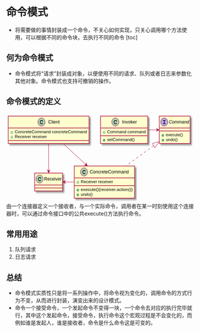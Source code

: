 # 命令模式
* 将需要做的事情封装成一个命令，不关心如何实现，只关心调用哪个方法使用，可以根据不同的命令块，去执行不同的命令
[toc]

## 何为命令模式
* 命令模式将“请求”封装成对象，以便使用不同的请求、队列或者日志来参数化其他对象。命令模式也支持可撤销的操作。

## 命令模式的定义
<svg xmlns="http://www.w3.org/2000/svg" xmlns:xlink="http://www.w3.org/1999/xlink" contentScriptType="application/ecmascript" contentStyleType="text/css" height="239px" preserveAspectRatio="none" style="width:571px;height:239px;" version="1.1" viewBox="0 0 571 239" width="571px" zoomAndPan="magnify"><defs><filter height="300%" id="f15f09znwkbcak" width="300%" x="-1" y="-1"><feGaussianBlur result="blurOut" stdDeviation="2.0"/><feColorMatrix in="blurOut" result="blurOut2" type="matrix" values="0 0 0 0 0 0 0 0 0 0 0 0 0 0 0 0 0 0 .4 0"/><feOffset dx="4.0" dy="4.0" in="blurOut2" result="blurOut3"/><feBlend in="SourceGraphic" in2="blurOut3" mode="normal"/></filter></defs><g><!--class Client--><rect fill="#FEFECE" filter="url(#f15f09znwkbcak)" height="73.6094" id="Client" style="stroke: #A80036; stroke-width: 1.5;" width="246" x="6" y="8"/><ellipse cx="107.25" cy="24" fill="#ADD1B2" rx="11" ry="11" style="stroke: #A80036; stroke-width: 1.0;"/><path d="M109.5938,19.6719 L109.7656,19.75 C109.9844,19.4375 110.1875,19.3438 110.4844,19.3438 C110.7813,19.3438 111.0625,19.4844 111.2188,19.75 C111.3125,19.9063 111.3281,20.0313 111.3281,20.4688 L111.3281,21.8906 C111.3281,22.3125 111.2969,22.5 111.1875,22.6563 C111.0156,22.875 110.75,23.0156 110.4844,23.0156 C110.2656,23.0156 110.0313,22.9063 109.8906,22.7656 C109.75,22.6406 109.7188,22.5156 109.6563,22.1094 C109.5625,21.7031 109.3906,21.4844 108.9063,21.2031 C108.4375,20.9531 107.8281,20.7969 107.25,20.7969 C105.5156,20.7969 104.2656,22.1094 104.2656,23.8906 L104.2656,24.9844 C104.2656,26.6875 105.5625,27.7813 107.6094,27.7813 C108.375,27.7813 109.0625,27.6563 109.4844,27.3906 C109.6719,27.2969 109.6719,27.2969 110.125,26.8125 C110.3125,26.625 110.5156,26.5469 110.7344,26.5469 C111.2031,26.5469 111.5938,26.9375 111.5938,27.3906 C111.5938,27.7813 111.2656,28.2344 110.6875,28.6406 C109.9375,29.1875 108.7813,29.4844 107.5625,29.4844 C104.6719,29.4844 102.5625,27.5938 102.5625,25.0156 L102.5625,23.8906 C102.5625,21.1719 104.5625,19.0938 107.1875,19.0938 C108.0625,19.0938 108.6563,19.2344 109.5938,19.6719 Z "/><text fill="#000000" font-family="sans-serif" font-size="12" lengthAdjust="spacingAndGlyphs" textLength="35" x="127.75" y="28.1543">Client</text><line style="stroke: #A80036; stroke-width: 1.5;" x1="7" x2="251" y1="40" y2="40"/><ellipse cx="17" cy="51.9023" fill="none" rx="3" ry="3" style="stroke: #038048; stroke-width: 1.0;"/><text fill="#000000" font-family="sans-serif" font-size="11" lengthAdjust="spacingAndGlyphs" textLength="220" x="26" y="54.2104">ConcreteCommand concreteCommand</text><ellipse cx="17" cy="64.707" fill="none" rx="3" ry="3" style="stroke: #038048; stroke-width: 1.0;"/><text fill="#000000" font-family="sans-serif" font-size="11" lengthAdjust="spacingAndGlyphs" textLength="98" x="26" y="67.0151">Receiver receiver</text><line style="stroke: #A80036; stroke-width: 1.5;" x1="7" x2="251" y1="73.6094" y2="73.6094"/><!--class Receiver--><rect fill="#FEFECE" filter="url(#f15f09znwkbcak)" height="48" id="Receiver" style="stroke: #A80036; stroke-width: 1.5;" width="85" x="86.5" y="161"/><ellipse cx="101.5" cy="177" fill="#ADD1B2" rx="11" ry="11" style="stroke: #A80036; stroke-width: 1.0;"/><path d="M103.8438,172.6719 L104.0156,172.75 C104.2344,172.4375 104.4375,172.3438 104.7344,172.3438 C105.0313,172.3438 105.3125,172.4844 105.4688,172.75 C105.5625,172.9063 105.5781,173.0313 105.5781,173.4688 L105.5781,174.8906 C105.5781,175.3125 105.5469,175.5 105.4375,175.6563 C105.2656,175.875 105,176.0156 104.7344,176.0156 C104.5156,176.0156 104.2813,175.9063 104.1406,175.7656 C104,175.6406 103.9688,175.5156 103.9063,175.1094 C103.8125,174.7031 103.6406,174.4844 103.1563,174.2031 C102.6875,173.9531 102.0781,173.7969 101.5,173.7969 C99.7656,173.7969 98.5156,175.1094 98.5156,176.8906 L98.5156,177.9844 C98.5156,179.6875 99.8125,180.7813 101.8594,180.7813 C102.625,180.7813 103.3125,180.6563 103.7344,180.3906 C103.9219,180.2969 103.9219,180.2969 104.375,179.8125 C104.5625,179.625 104.7656,179.5469 104.9844,179.5469 C105.4531,179.5469 105.8438,179.9375 105.8438,180.3906 C105.8438,180.7813 105.5156,181.2344 104.9375,181.6406 C104.1875,182.1875 103.0313,182.4844 101.8125,182.4844 C98.9219,182.4844 96.8125,180.5938 96.8125,178.0156 L96.8125,176.8906 C96.8125,174.1719 98.8125,172.0938 101.4375,172.0938 C102.3125,172.0938 102.9063,172.2344 103.8438,172.6719 Z "/><text fill="#000000" font-family="sans-serif" font-size="12" lengthAdjust="spacingAndGlyphs" textLength="53" x="115.5" y="181.1543">Receiver</text><line style="stroke: #A80036; stroke-width: 1.5;" x1="87.5" x2="170.5" y1="193" y2="193"/><line style="stroke: #A80036; stroke-width: 1.5;" x1="87.5" x2="170.5" y1="201" y2="201"/><!--class ConcreteCommand--><rect fill="#FEFECE" filter="url(#f15f09znwkbcak)" height="86.4141" id="ConcreteCommand" style="stroke: #A80036; stroke-width: 1.5;" width="184" x="207" y="142"/><ellipse cx="236.85" cy="158" fill="#ADD1B2" rx="11" ry="11" style="stroke: #A80036; stroke-width: 1.0;"/><path d="M239.1938,153.6719 L239.3656,153.75 C239.5844,153.4375 239.7875,153.3438 240.0844,153.3438 C240.3813,153.3438 240.6625,153.4844 240.8188,153.75 C240.9125,153.9063 240.9281,154.0313 240.9281,154.4688 L240.9281,155.8906 C240.9281,156.3125 240.8969,156.5 240.7875,156.6563 C240.6156,156.875 240.35,157.0156 240.0844,157.0156 C239.8656,157.0156 239.6313,156.9063 239.4906,156.7656 C239.35,156.6406 239.3188,156.5156 239.2563,156.1094 C239.1625,155.7031 238.9906,155.4844 238.5063,155.2031 C238.0375,154.9531 237.4281,154.7969 236.85,154.7969 C235.1156,154.7969 233.8656,156.1094 233.8656,157.8906 L233.8656,158.9844 C233.8656,160.6875 235.1625,161.7813 237.2094,161.7813 C237.975,161.7813 238.6625,161.6563 239.0844,161.3906 C239.2719,161.2969 239.2719,161.2969 239.725,160.8125 C239.9125,160.625 240.1156,160.5469 240.3344,160.5469 C240.8031,160.5469 241.1938,160.9375 241.1938,161.3906 C241.1938,161.7813 240.8656,162.2344 240.2875,162.6406 C239.5375,163.1875 238.3813,163.4844 237.1625,163.4844 C234.2719,163.4844 232.1625,161.5938 232.1625,159.0156 L232.1625,157.8906 C232.1625,155.1719 234.1625,153.0938 236.7875,153.0938 C237.6625,153.0938 238.2563,153.2344 239.1938,153.6719 Z "/><text fill="#000000" font-family="sans-serif" font-size="12" lengthAdjust="spacingAndGlyphs" textLength="119" x="254.15" y="162.1543">ConcreteCommand</text><line style="stroke: #A80036; stroke-width: 1.5;" x1="208" x2="390" y1="174" y2="174"/><ellipse cx="218" cy="185.9023" fill="none" rx="3" ry="3" style="stroke: #038048; stroke-width: 1.0;"/><text fill="#000000" font-family="sans-serif" font-size="11" lengthAdjust="spacingAndGlyphs" textLength="98" x="227" y="188.2104">Receiver receiver</text><line style="stroke: #A80036; stroke-width: 1.5;" x1="208" x2="390" y1="194.8047" y2="194.8047"/><ellipse cx="218" cy="206.707" fill="#84BE84" rx="3" ry="3" style="stroke: #038048; stroke-width: 1.0;"/><text fill="#000000" font-family="sans-serif" font-size="11" lengthAdjust="spacingAndGlyphs" textLength="158" x="227" y="209.0151">execute(){receiver.action()}</text><ellipse cx="218" cy="219.5117" fill="#84BE84" rx="3" ry="3" style="stroke: #038048; stroke-width: 1.0;"/><text fill="#000000" font-family="sans-serif" font-size="11" lengthAdjust="spacingAndGlyphs" textLength="36" x="227" y="221.8198">undo()</text><!--class Invoker--><rect fill="#FEFECE" filter="url(#f15f09znwkbcak)" height="73.6094" id="Invoker" style="stroke: #A80036; stroke-width: 1.5;" width="144" x="287" y="8"/><ellipse cx="332.25" cy="24" fill="#ADD1B2" rx="11" ry="11" style="stroke: #A80036; stroke-width: 1.0;"/><path d="M334.5938,19.6719 L334.7656,19.75 C334.9844,19.4375 335.1875,19.3438 335.4844,19.3438 C335.7813,19.3438 336.0625,19.4844 336.2188,19.75 C336.3125,19.9063 336.3281,20.0313 336.3281,20.4688 L336.3281,21.8906 C336.3281,22.3125 336.2969,22.5 336.1875,22.6563 C336.0156,22.875 335.75,23.0156 335.4844,23.0156 C335.2656,23.0156 335.0313,22.9063 334.8906,22.7656 C334.75,22.6406 334.7188,22.5156 334.6563,22.1094 C334.5625,21.7031 334.3906,21.4844 333.9063,21.2031 C333.4375,20.9531 332.8281,20.7969 332.25,20.7969 C330.5156,20.7969 329.2656,22.1094 329.2656,23.8906 L329.2656,24.9844 C329.2656,26.6875 330.5625,27.7813 332.6094,27.7813 C333.375,27.7813 334.0625,27.6563 334.4844,27.3906 C334.6719,27.2969 334.6719,27.2969 335.125,26.8125 C335.3125,26.625 335.5156,26.5469 335.7344,26.5469 C336.2031,26.5469 336.5938,26.9375 336.5938,27.3906 C336.5938,27.7813 336.2656,28.2344 335.6875,28.6406 C334.9375,29.1875 333.7813,29.4844 332.5625,29.4844 C329.6719,29.4844 327.5625,27.5938 327.5625,25.0156 L327.5625,23.8906 C327.5625,21.1719 329.5625,19.0938 332.1875,19.0938 C333.0625,19.0938 333.6563,19.2344 334.5938,19.6719 Z "/><text fill="#000000" font-family="sans-serif" font-size="12" lengthAdjust="spacingAndGlyphs" textLength="45" x="352.75" y="28.1543">Invoker</text><line style="stroke: #A80036; stroke-width: 1.5;" x1="288" x2="430" y1="40" y2="40"/><ellipse cx="298" cy="51.9023" fill="none" rx="3" ry="3" style="stroke: #038048; stroke-width: 1.0;"/><text fill="#000000" font-family="sans-serif" font-size="11" lengthAdjust="spacingAndGlyphs" textLength="118" x="307" y="54.2104">Command command</text><line style="stroke: #A80036; stroke-width: 1.5;" x1="288" x2="430" y1="60.8047" y2="60.8047"/><ellipse cx="298" cy="72.707" fill="#84BE84" rx="3" ry="3" style="stroke: #038048; stroke-width: 1.0;"/><text fill="#000000" font-family="sans-serif" font-size="11" lengthAdjust="spacingAndGlyphs" textLength="84" x="307" y="75.0151">setCommand()</text><!--class Command--><rect fill="#FEFECE" filter="url(#f15f09znwkbcak)" height="73.6094" id="Command" style="stroke: #A80036; stroke-width: 1.5;" width="94" x="466" y="8"/><ellipse cx="481" cy="24" fill="#B4A7E5" rx="11" ry="11" style="stroke: #A80036; stroke-width: 1.0;"/><path d="M481.9531,20.7813 L481.9531,27.2969 L483.6719,27.2969 C484.125,27.2969 484.2656,27.3281 484.4375,27.4531 C484.6719,27.625 484.7813,27.875 484.7813,28.1563 C484.7813,28.7188 484.4219,29 483.6719,29 L478.5313,29 C478.125,29 477.9219,28.9531 477.7656,28.8281 C477.5469,28.6719 477.4063,28.4063 477.4063,28.1563 C477.4063,27.8594 477.5625,27.5781 477.8125,27.4219 C477.9688,27.3125 478.0938,27.2969 478.5313,27.2969 L480.25,27.2969 L480.25,20.7813 L478.5313,20.7813 C478.1094,20.7813 477.9219,20.75 477.7656,20.6406 C477.5469,20.4688 477.4063,20.2188 477.4063,19.9375 C477.4063,19.6563 477.5625,19.3594 477.8125,19.2031 C477.9688,19.1094 478.0938,19.0938 478.5313,19.0938 L483.6719,19.0938 C484.125,19.0938 484.2656,19.125 484.4375,19.2344 C484.6719,19.4063 484.7813,19.6719 484.7813,19.9375 C484.7813,20.2344 484.6406,20.5156 484.375,20.6719 C484.25,20.75 484.0625,20.7813 483.6719,20.7813 Z "/><text fill="#000000" font-family="sans-serif" font-size="12" font-style="italic" lengthAdjust="spacingAndGlyphs" textLength="62" x="495" y="28.1543">Command</text><line style="stroke: #A80036; stroke-width: 1.5;" x1="467" x2="559" y1="40" y2="40"/><line style="stroke: #A80036; stroke-width: 1.5;" x1="467" x2="559" y1="48" y2="48"/><ellipse cx="477" cy="59.9023" fill="#84BE84" rx="3" ry="3" style="stroke: #038048; stroke-width: 1.0;"/><text fill="#000000" font-family="sans-serif" font-size="11" lengthAdjust="spacingAndGlyphs" textLength="52" x="486" y="62.2104">execute()</text><ellipse cx="477" cy="72.707" fill="#84BE84" rx="3" ry="3" style="stroke: #038048; stroke-width: 1.0;"/><text fill="#000000" font-family="sans-serif" font-size="11" lengthAdjust="spacingAndGlyphs" textLength="36" x="486" y="75.0151">undo()</text><!--link Command to ConcreteCommand--><path d="M448.922,87.321 C422.209,104.548 391.217,124.533 364.369,141.8463 " fill="none" id="Command-ConcreteCommand" style="stroke: #A80036; stroke-width: 1.0; stroke-dasharray: 7.0,7.0;"/><polygon fill="none" points="445.17,81.412,465.772,76.456,452.757,93.177,445.17,81.412" style="stroke: #A80036; stroke-width: 1.0;"/><!--link Invoker to Command--><path d="M431.188,45 C440.985,45 450.782,45 460.579,45 " fill="none" id="Invoker-Command" style="stroke: #A80036; stroke-width: 1.0;"/><polygon fill="#A80036" points="465.702,45,456.702,41,460.702,45,456.702,49,465.702,45" style="stroke: #A80036; stroke-width: 1.0;"/><!--link Client to ConcreteCommand--><path d="M173.665,82.258 C194.961,99.545 220.655,120.402 243.22,138.7196 " fill="none" id="Client-ConcreteCommand" style="stroke: #A80036; stroke-width: 1.0;"/><polygon fill="#A80036" points="247.103,141.872,242.6367,133.0941,243.2211,138.7207,237.5945,139.3051,247.103,141.872" style="stroke: #A80036; stroke-width: 1.0;"/><!--link Client to Receiver--><path d="M129,82.258 C129,105.227 129,134.4975 129,155.741 " fill="none" id="Client-Receiver" style="stroke: #A80036; stroke-width: 1.0;"/><polygon fill="#A80036" points="129,160.9602,133,151.9602,129,155.9602,125,151.9602,129,160.9602" style="stroke: #A80036; stroke-width: 1.0;"/><!--link Receiver to ConcreteCommand--><path d="M176.994,185 C186.864,185 196.734,185 206.605,185 " fill="none" id="Receiver-ConcreteCommand" style="stroke: #A80036; stroke-width: 1.0;"/><polygon fill="#A80036" points="171.832,185,180.832,189,176.832,185,180.832,181,171.832,185" style="stroke: #A80036; stroke-width: 1.0;"/><!--
@startuml
class Client{
+ConcreteCommand concreteCommand
+Receiver receiver
}
class Receiver{
}
class ConcreteCommand{
+Receiver receiver
+execute(){receiver.action()}
+undo()
}
class Invoker{
+Command command
+setCommand()
}
interface Command{
+execute()
+undo()
}
ConcreteCommand .up.|> Command
Invoker -right-> Command
Client- ->ConcreteCommand
Client- ->Receiver
ConcreteCommand-left->Receiver
@enduml
--></g></svg>
由一个连接器定义一个接收者，与一个实际命令，调用者在某一时刻使用这个连接器时，可以通过命令接口中的公共execute()方法执行命令。

## 常用用途
1. 队列请求
2. 日志请求

## 总结
* 命令模式实质性只是将一系列操作中，将命令视为变化的，调用命令的方式行为不变，从而进行封装，演变出来的设计模式。
* 命令一个接受命令，一个发起命令不变得一块，一个命令去对应的执行完毕就行，其中这个发起命令，接受命令，执行命令这个宏观过程是不会变化的，而例如谁是发起人，谁是接收者，命令是什么命令这是可变的。
